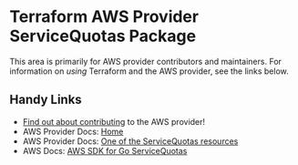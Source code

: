 # Terraform AWS Provider ServiceQuotas Package

This area is primarily for AWS provider contributors and maintainers. For information on _using_ Terraform and the AWS provider, see the links below.


## Handy Links

* [Find out about contributing](https://hashicorp.github.io/terraform-provider-aws/#contribute) to the AWS provider!
* AWS Provider Docs: [Home](https://registry.terraform.io/providers/hashicorp/aws/latest/docs)
* AWS Provider Docs: [One of the ServiceQuotas resources](https://registry.terraform.io/providers/hashicorp/aws/latest/docs/resources/servicequotas_service_quota)
* AWS Docs: [AWS SDK for Go ServiceQuotas](https://docs.aws.amazon.com/sdk-for-go/api/service/servicequotas/)
